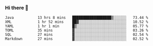 ### Hi there 👋

<!--
**urzz/urzz** is a ✨ _special_ ✨ repository because its `README.md` (this file) appears on your GitHub profile.

Here are some ideas to get you started:

- 🔭 I’m currently working on ...
- 🌱 I’m currently learning ...
- 👯 I’m looking to collaborate on ...
- 🤔 I’m looking for help with ...
- 💬 Ask me about ...
- 📫 How to reach me: ...
- 😄 Pronouns: ...
- ⚡ Fun fact: ...
-->

<!--START_SECTION:waka-->

```text
Java           13 hrs 8 mins   ██████████████████▒░░░░░░   73.44 %
XML            1 hr 52 mins    ██▓░░░░░░░░░░░░░░░░░░░░░░   10.52 %
YAML           1 hr 1 min      █▒░░░░░░░░░░░░░░░░░░░░░░░   05.77 %
TOML           35 mins         ▓░░░░░░░░░░░░░░░░░░░░░░░░   03.26 %
SQL            27 mins         ▓░░░░░░░░░░░░░░░░░░░░░░░░   02.54 %
Markdown       27 mins         ▓░░░░░░░░░░░░░░░░░░░░░░░░   02.52 %
```

<!--END_SECTION:waka-->
